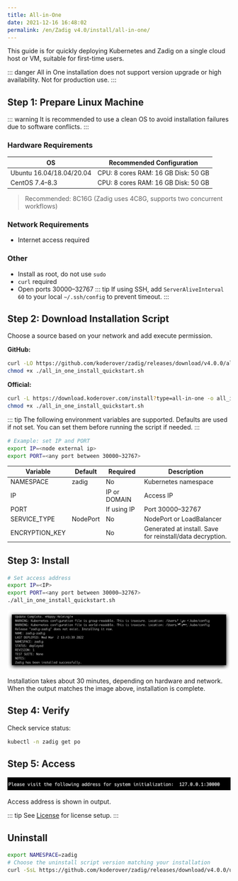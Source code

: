 ```yaml
---
title: All-in-One
date: 2021-12-16 16:48:02
permalink: /en/Zadig v4.0/install/all-in-one/
---
```


This guide is for quickly deploying Kubernetes and Zadig on a single cloud host or VM, suitable for first-time users.

::: danger
All in One installation does not support version upgrade or high availability. Not for production use.
:::

## Step 1: Prepare Linux Machine

::: warning
It is recommended to use a clean OS to avoid installation failures due to software conflicts.
:::

### Hardware Requirements

| OS | Recommended Configuration |
|----|--------------------------|
| Ubuntu 16.04/18.04/20.04 | CPU: 8 cores  RAM: 16 GB  Disk: 50 GB |
| CentOS 7.4–8.3           | CPU: 8 cores  RAM: 16 GB  Disk: 50 GB |

> Recommended: 8C16G (Zadig uses 4C8G, supports two concurrent workflows)

### Network Requirements
- Internet access required

### Other
- Install as root, do not use `sudo`
- `curl` required
- Open ports 30000–32767
::: tip
If using SSH, add `ServerAliveInterval 60` to your local `~/.ssh/config` to prevent timeout.
:::

## Step 2: Download Installation Script

Choose a source based on your network and add execute permission.

**GitHub:**
```bash
curl -LO https://github.com/koderover/zadig/releases/download/v4.0.0/all_in_one_install_quickstart.sh
chmod +x ./all_in_one_install_quickstart.sh
```

**Official:**
```bash
curl -L https://download.koderover.com/install?type=all-in-one -o all_in_one_install_quickstart.sh
chmod +x ./all_in_one_install_quickstart.sh
```

::: tip
The following environment variables are supported. Defaults are used if not set. You can set them before running the script if needed.
:::

```bash
# Example: set IP and PORT
export IP=<node external ip>
export PORT=<any port between 30000~32767>
```

| Variable        | Default   | Required         | Description |
|-----------------|-----------|------------------|-------------|
| NAMESPACE       | zadig     | No               | Kubernetes namespace |
| IP              |           | IP or DOMAIN     | Access IP |
| PORT            |           | If using IP      | Port 30000–32767 |
| SERVICE_TYPE    | NodePort  | No               | NodePort or LoadBalancer |
| ENCRYPTION_KEY  |           | No               | Generated at install. Save for reinstall/data decryption. |

## Step 3: Install

```bash
# Set access address
export IP=<IP>
export PORT=<any port between 30000–32767>
./all_in_one_install_quickstart.sh
```

<img src="../../../_images/all_in_one_success.png" alt="Install result" title="Install result">

Installation takes about 30 minutes, depending on hardware and network. When the output matches the image above, installation is complete.

## Step 4: Verify

Check service status:

```bash
kubectl -n zadig get po
```

## Step 5: Access

<img src="../../../_images/get_endpoint.png" alt="Access endpoint" title="Access endpoint">

Access address is shown in output.

::: tip
See [License](/en/Zadig%20v4.0/enterprise-mgr/#license) for license setup.
:::

## Uninstall

```bash
export NAMESPACE=zadig
# Choose the uninstall script version matching your installation
curl -SsL https://github.com/koderover/zadig/releases/download/v4.0.0/uninstall.sh | bash
```